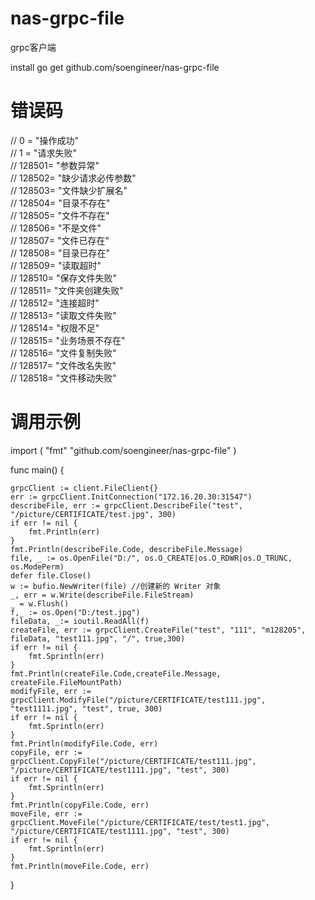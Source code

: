 # nas-grpc-file
grpc客户端

install
go get github.com/soengineer/nas-grpc-file

# 错误码
//	0 = "操作成功"<br>
//	1 = "请求失败"<br>
//	128501= "参数异常"<br>
//	128502= "缺少请求必传参数"<br>
//	128503= "文件缺少扩展名"<br>
//	128504= "目录不存在"<br>
//	128505= "文件不存在"<br>
//	128506= "不是文件"<br>
//	128507= "文件已存在"<br>
//	128508= "目录已存在"<br>
//	128509= "读取超时"<br>
//	128510= "保存文件失败"<br>
//	128511= "文件夹创建失败"<br>
//	128512= "连接超时"<br>
//	128513= "读取文件失败"<br>
//	128514= "权限不足"<br>
//	128515= "业务场景不存在"<br>
//  128516= "文件复制失败"<br>
//  128517= "文件改名失败"<br>
//  128518= "文件移动失败"<br>


# 调用示例
import (
	"fmt"
	"github.com/soengineer/nas-grpc-file"
)

func main() {

	grpcClient := client.FileClient{}
	err := grpcClient.InitConnection("172.16.20.30:31547")
	describeFile, err := grpcClient.DescribeFile("test", "/picture/CERTIFICATE/test.jpg", 300)
	if err != nil {
		fmt.Println(err)
	}
	fmt.Println(describeFile.Code, describeFile.Message)
	file, _ := os.OpenFile("D:/", os.O_CREATE|os.O_RDWR|os.O_TRUNC, os.ModePerm)
	defer file.Close()
	w := bufio.NewWriter(file) //创建新的 Writer 对象
	_, err = w.Write(describeFile.FileStream)
	_ = w.Flush()
	f,_ := os.Open("D:/test.jpg")
	fileData, _:= ioutil.ReadAll(f)
	createFile, err := grpcClient.CreateFile("test", "111", "m128205", fileData, "test111.jpg", "/", true,300)
	if err != nil {
		fmt.Sprintln(err)
	}
	fmt.Println(createFile.Code,createFile.Message, createFile.FileMountPath)
	modifyFile, err := grpcClient.ModifyFile("/picture/CERTIFICATE/test111.jpg", "test1111.jpg", "test", true, 300)
	if err != nil {
		fmt.Sprintln(err)
	}
	fmt.Println(modifyFile.Code, err)
	copyFile, err := grpcClient.CopyFile("/picture/CERTIFICATE/test111.jpg", "/picture/CERTIFICATE/test1111.jpg", "test", 300)
	if err != nil {
		fmt.Sprintln(err)
	}
	fmt.Println(copyFile.Code, err)
	moveFile, err := grpcClient.MoveFile("/picture/CERTIFICATE/test/test1.jpg", "/picture/CERTIFICATE/test1111.jpg", "test", 300)
	if err != nil {
		fmt.Sprintln(err)
	}
	fmt.Println(moveFile.Code, err)
    
}